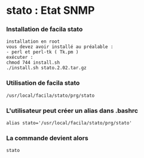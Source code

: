 # stato : Etat SNMP
### Installation de facila stato
```
installation en root
vous devez avoir installé au préalable :
- perl et perl-tk ( Tk.pm )
exécuter :
chmod 744 install.sh
./install.sh stato.2.02.tar.gz
```
### Utilisation de facila stato
```
/usr/local/facila/stato/prg/stato
```
### L'utilisateur peut créer un alias dans .bashrc
```
alias stato='/usr/local/facila/stato/prg/stato'
```
### La commande devient alors
```
stato
```
